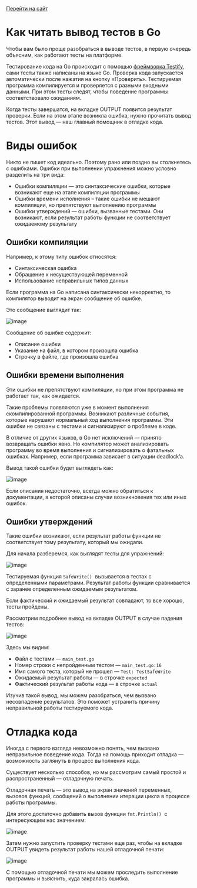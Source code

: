[Перейти на сайт](https://ru.hexlet.io)

# Как читать вывод тестов в Go

Чтобы вам было проще разобраться в выводе тестов, в первую очередь объясним, как работают тесты на платформе.

Тестирование кода на Go происходит с помощью [фреймворка Testify](https://github.com/stretchr/testify/), сами тесты также написаны на языке Go. Проверка кода запускается автоматически после нажатия на кнопку «Проверить». Тестируемая программа компилируется и проверяется с разными входными данными. При этом тесты следят, чтобы поведение программы соответствовало ожиданиям.

Когда тесты завершатся, на вкладке OUTPUT появится результат проверки. Если на этом этапе возникла ошибка, нужно прочитать вывод тестов. Этот вывод — наш главный помощник в отладке кода.

# Виды ошибок

Никто не пишет код идеально. Поэтому рано или поздно вы столкнетесь с ошибками. Ошибки при выполнении упражнения можно условно разделить на три вида:

* Ошибки компиляции — это синтаксические ошибки, которые возникают еще на этапе компиляции программы
* Ошибки времени исполнения – такие ошибки не мешают компиляции, но препятствуют выполнению программы
* Ошибки утверждений — ошибки, вызванные тестами. Они возникают, если результат работы функции не соответствует ожидаемому результату

## Ошибки компиляции

Например, к этому типу ошибок относятся:

* Синтаксическая ошибка
* Обращение к несуществующей переменной
* Использование неправильных типов данных

Если программа на Go написана синтаксически некорректно, то компилятор выводит на экран сообщение об ошибке.

Это сообщение выглядит так:

![image](https://github.com/user-attachments/assets/fde4ecf2-7697-4648-9a94-b7d84ace8637)

Сообщение об ошибке содержит:

* Описание ошибки
* Указание на файл, в котором произошла ошибка
* Строчку в файле, где произошла ошибка

## Ошибки времени выполнения

Эти ошибки не препятствуют компиляции, но при этом программа не работает так, как ожидается.

Такие проблемы появляются уже в момент выполнения скомпилированной программы. Возникают различные события, которые нарушают нормальный ход выполнения программы. Эти ошибки не связаны с тестами и сигнализируют о проблеме в коде.

В отличие от других языков, в Go нет исключений — принято возвращать ошибки явно. Но компилятор может анализировать программу во время выполнения и сигнализировать о фатальных ошибках. Например, если программа зависает в ситуации deadlock’a.

Вывод такой ошибки будет выглядеть как:

![image](https://github.com/user-attachments/assets/f249dc34-d7c1-42f0-b253-661cfc52be98)

Если описания недостаточно, всегда можно обратиться к документации, в которой описаны случаи возникновения тех или иных ошибок.

## Ошибки утверждений

Такие ошибки возникают, если результат работы функции не соответствует тому результату, который мы ожидали.

Для начала разберемся, как выглядят тесты для упражнений:

![image](https://github.com/user-attachments/assets/dc8c58a5-a23a-4e2d-84d0-b00e41b0c073)

Тестируемая функция `SafeWrite()`  вызывается в тестах с определенными параметрами. Результат работы функции сравнивается с заранее определенным ожидаемым результатом.

Если фактический и ожидаемый результат совпадают, то все хорошо, тесты пройдены.

Рассмотрим подробнее вывод на вкладке OUTPUT в случае падения тестов:

![image](https://github.com/user-attachments/assets/a6f0bcb3-23f9-4c7d-88a5-d4e02269f34c)

Здесь мы видим:

* Файл с тестами — `main_test.go`
* Номер строки с непройденным тестом — `main_test.go:16`
* Имя самого теста, который не прошел — `Test: TestSafeWrite`
* Ожидаемый результат работы — в строчке `expected`
* Фактический результат работы кода — в строчке `actual`

Изучив такой вывод, мы можем разобраться, чем вызвано несовпадение результатов. Это поможет устранить причину неправильной работы тестируемого кода.

# Отладка кода

Иногда с первого взгляда невозможно понять, чем вызвано неправильное поведение кода. Тогда на помощь приходит отладка — возможность заглянуть в процесс выполнения кода.

Существует несколько способов, но мы рассмотрим самый простой и распространенный — отладочную печать.

Отладочная печать — это вывод на экран значений переменных, вызовов функций, сообщений о выполнении итерации цикла в процессе работы программы.

Для этого достаточно добавить вызов функции `fmt.Println()`  с интересующим нас значением:

![image](https://github.com/user-attachments/assets/338f483c-bfea-40bc-83f7-eb95e94b5c1d)

Затем нужно запустить проверку тестами еще раз, чтобы на вкладке OUTPUT увидеть результат работы нашей отладочной печати:

![image](https://github.com/user-attachments/assets/2c96875b-95cb-4585-af29-1dd3ce39702f)

С помощью отладочной печати мы можем проследить выполнение программы и выяснить, куда закралась ошибка.
